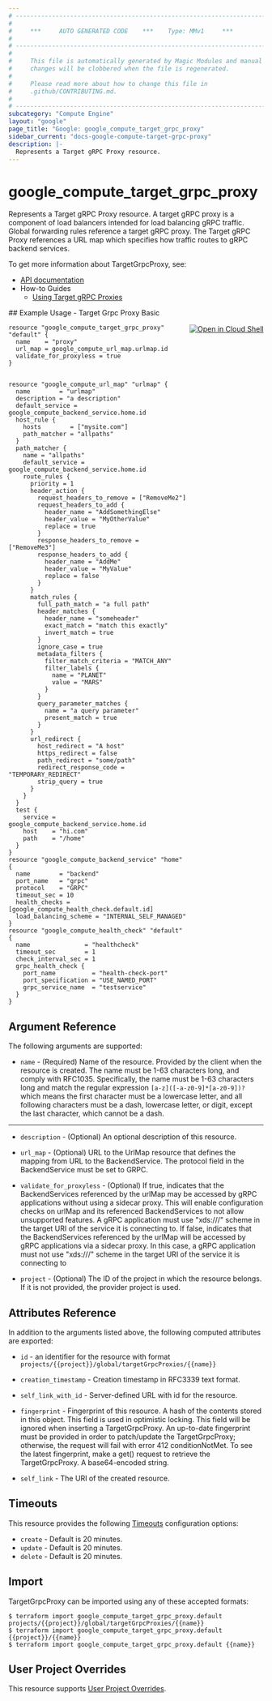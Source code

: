 ```yaml
---
# ----------------------------------------------------------------------------
#
#     ***     AUTO GENERATED CODE    ***    Type: MMv1     ***
#
# ----------------------------------------------------------------------------
#
#     This file is automatically generated by Magic Modules and manual
#     changes will be clobbered when the file is regenerated.
#
#     Please read more about how to change this file in
#     .github/CONTRIBUTING.md.
#
# ----------------------------------------------------------------------------
subcategory: "Compute Engine"
layout: "google"
page_title: "Google: google_compute_target_grpc_proxy"
sidebar_current: "docs-google-compute-target-grpc-proxy"
description: |-
  Represents a Target gRPC Proxy resource.
---
```


# google\_compute\_target\_grpc\_proxy

Represents a Target gRPC Proxy resource. A target gRPC proxy is a component
of load balancers intended for load balancing gRPC traffic. Global forwarding
rules reference a target gRPC proxy. The Target gRPC Proxy references
a URL map which specifies how traffic routes to gRPC backend services.


To get more information about TargetGrpcProxy, see:

* [API documentation](https://cloud.google.com/compute/docs/reference/rest/v1/targetGrpcProxies)
* How-to Guides
    * [Using Target gRPC Proxies](https://cloud.google.com/traffic-director/docs/proxyless-overview)

<div class = "oics-button" style="float: right; margin: 0 0 -15px">
  <a href="https://console.cloud.google.com/cloudshell/open?cloudshell_git_repo=https%3A%2F%2Fgithub.com%2Fterraform-google-modules%2Fdocs-examples.git&cloudshell_working_dir=target_grpc_proxy_basic&cloudshell_image=gcr.io%2Fgraphite-cloud-shell-images%2Fterraform%3Alatest&open_in_editor=main.tf&cloudshell_print=.%2Fmotd&cloudshell_tutorial=.%2Ftutorial.md" target="_blank">
    <img alt="Open in Cloud Shell" src="//gstatic.com/cloudssh/images/open-btn.svg" style="max-height: 44px; margin: 32px auto; max-width: 100%;">
  </a>
</div>
## Example Usage - Target Grpc Proxy Basic


```hcl
resource "google_compute_target_grpc_proxy" "default" {
  name    = "proxy"
  url_map = google_compute_url_map.urlmap.id
  validate_for_proxyless = true
}


resource "google_compute_url_map" "urlmap" {
  name        = "urlmap"
  description = "a description"
  default_service = google_compute_backend_service.home.id
  host_rule {
    hosts        = ["mysite.com"]
    path_matcher = "allpaths"
  }
  path_matcher {
    name = "allpaths"
    default_service = google_compute_backend_service.home.id
    route_rules {
      priority = 1
      header_action {
        request_headers_to_remove = ["RemoveMe2"]
        request_headers_to_add {
          header_name = "AddSomethingElse"
          header_value = "MyOtherValue"
          replace = true
        }
        response_headers_to_remove = ["RemoveMe3"]
        response_headers_to_add {
          header_name = "AddMe"
          header_value = "MyValue"
          replace = false
        }
      }
      match_rules {
        full_path_match = "a full path"
        header_matches {
          header_name = "someheader"
          exact_match = "match this exactly"
          invert_match = true
        }
        ignore_case = true
        metadata_filters {
          filter_match_criteria = "MATCH_ANY"
          filter_labels {
            name = "PLANET"
            value = "MARS"
          }
        }
        query_parameter_matches {
          name = "a query parameter"
          present_match = true
        }
      }
      url_redirect {
        host_redirect = "A host"
        https_redirect = false
        path_redirect = "some/path"
        redirect_response_code = "TEMPORARY_REDIRECT"
        strip_query = true
      }
    }
  }
  test {
    service = google_compute_backend_service.home.id
    host    = "hi.com"
    path    = "/home"
  }
}
resource "google_compute_backend_service" "home" {
  name        = "backend"
  port_name   = "grpc"
  protocol    = "GRPC"
  timeout_sec = 10
  health_checks = [google_compute_health_check.default.id]
  load_balancing_scheme = "INTERNAL_SELF_MANAGED"
}
resource "google_compute_health_check" "default" {
  name               = "healthcheck"
  timeout_sec        = 1
  check_interval_sec = 1
  grpc_health_check {
    port_name          = "health-check-port"
    port_specification = "USE_NAMED_PORT"
    grpc_service_name  = "testservice"
  }
}
```

## Argument Reference

The following arguments are supported:


* `name` -
  (Required)
  Name of the resource. Provided by the client when the resource
  is created. The name must be 1-63 characters long, and comply
  with RFC1035. Specifically, the name must be 1-63 characters long
  and match the regular expression `[a-z]([-a-z0-9]*[a-z0-9])?` which
  means the first character must be a lowercase letter, and all
  following characters must be a dash, lowercase letter, or digit,
  except the last character, which cannot be a dash.


- - -


* `description` -
  (Optional)
  An optional description of this resource.

* `url_map` -
  (Optional)
  URL to the UrlMap resource that defines the mapping from URL to
  the BackendService. The protocol field in the BackendService
  must be set to GRPC.

* `validate_for_proxyless` -
  (Optional)
  If true, indicates that the BackendServices referenced by
  the urlMap may be accessed by gRPC applications without using
  a sidecar proxy. This will enable configuration checks on urlMap
  and its referenced BackendServices to not allow unsupported features.
  A gRPC application must use "xds:///" scheme in the target URI
  of the service it is connecting to. If false, indicates that the
  BackendServices referenced by the urlMap will be accessed by gRPC
  applications via a sidecar proxy. In this case, a gRPC application
  must not use "xds:///" scheme in the target URI of the service
  it is connecting to

* `project` - (Optional) The ID of the project in which the resource belongs.
    If it is not provided, the provider project is used.


## Attributes Reference

In addition to the arguments listed above, the following computed attributes are exported:

* `id` - an identifier for the resource with format `projects/{{project}}/global/targetGrpcProxies/{{name}}`

* `creation_timestamp` -
  Creation timestamp in RFC3339 text format.

* `self_link_with_id` -
  Server-defined URL with id for the resource.

* `fingerprint` -
  Fingerprint of this resource. A hash of the contents stored in
  this object. This field is used in optimistic locking. This field
  will be ignored when inserting a TargetGrpcProxy. An up-to-date
  fingerprint must be provided in order to patch/update the
  TargetGrpcProxy; otherwise, the request will fail with error
  412 conditionNotMet. To see the latest fingerprint, make a get()
  request to retrieve the TargetGrpcProxy. A base64-encoded string.
* `self_link` - The URI of the created resource.


## Timeouts

This resource provides the following
[Timeouts](/docs/configuration/resources.html#timeouts) configuration options:

- `create` - Default is 20 minutes.
- `update` - Default is 20 minutes.
- `delete` - Default is 20 minutes.

## Import


TargetGrpcProxy can be imported using any of these accepted formats:

```
$ terraform import google_compute_target_grpc_proxy.default projects/{{project}}/global/targetGrpcProxies/{{name}}
$ terraform import google_compute_target_grpc_proxy.default {{project}}/{{name}}
$ terraform import google_compute_target_grpc_proxy.default {{name}}
```

## User Project Overrides

This resource supports [User Project Overrides](https://www.terraform.io/docs/providers/google/guides/provider_reference.html#user_project_override).
